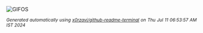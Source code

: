 <div align="justify">
<picture>
    <source media="(prefers-color-scheme: dark)" srcset="https://i.ibb.co/P4HJdmT/output-gif.gif">
    <source media="(prefers-color-scheme: light)" srcset="https://i.ibb.co/P4HJdmT/output-gif.gif">
    <img alt="GIFOS" src="https://i.ibb.co/P4HJdmT/output-gif.gif">
</picture>

<sub><i>Generated automatically using [x0rzavi/github-readme-terminal](https://github.com/x0rzavi/github-readme-terminal) on Thu Jul 11 06:53:57 AM IST 2024</i></sub>

<!-- <details>
<summary>More details</summary>

</details> -->
</div>

<!-- Image deletion URL: https://ibb.co/NpBfMV1/0ccdecd346a78d53f224a140e16c12d9 -->